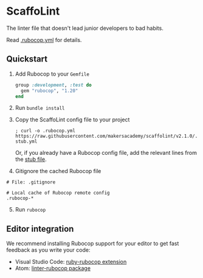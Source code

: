 # ScaffoLint

The linter file that doesn't lead junior developers to bad habits.

Read [.rubocop.yml](.rubocop.yml) for details.

## Quickstart

1. Add Rubocop to your `Gemfile`
    ```ruby
    group :development, :test do
      gem "rubocop", "1.20"
    end
    ```

2. Run `bundle install`

3. Copy the ScaffoLint config file to your project
    ```shell
    ; curl -o .rubocop.yml https://raw.githubusercontent.com/makersacademy/scaffolint/v2.1.0/.rubocop-stub.yml
    ```

    Or, if you already have a Rubocop config file, add the relevant lines from the [stub file](./.rubocop-stub.yml).

4. Gitignore the cached Rubocop file
  ```gitignore
  # File: .gitignore

  # Local cache of Rubocop remote config
  .rubocop-*
  ```

5. Run `rubocop`

## Editor integration

We recommend installing Rubocop support for your editor to get fast feedback as you write your code:

- Visual Studio Code: [ruby-rubocop extension](https://marketplace.visualstudio.com/items?itemName=misogi.ruby-rubocop)
- Atom: [linter-rubocop package](https://atom.io/packages/linter-rubocop)
